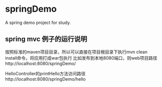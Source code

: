 # springDemo
A spring demo project for study.

## spring mvc 例子的运行说明
按照标准的maven项目目录，所以可以直接在项目根目录下执行mvn clean install命令，将应用打成war包执行
比如发布到本地8080端口，则web项目路径
http://localhost:8080/springDemo/

HelloController的printHello方法访问路径
http://localhost:8080/springDemo/hello
